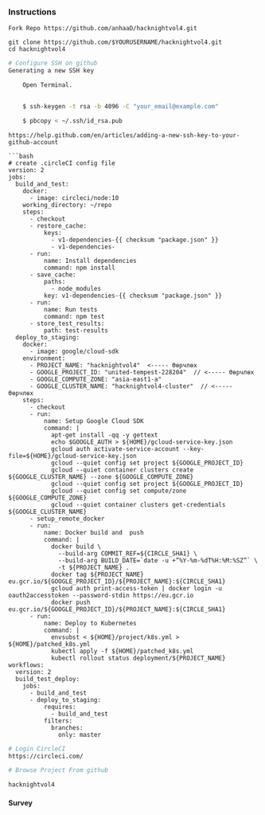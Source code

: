 ### Instructions

```
Fork Repo https://github.com/anhaaD/hacknightvol4.git
```

```
git clone https://github.com/$YOURUSERNAME/hacknightvol4.git
cd hacknightvol4
```

```bash
# Configure SSH on github
Generating a new SSH key

    Open Terminal.


    $ ssh-keygen -t rsa -b 4096 -C "your_email@example.com"

    $ pbcopy < ~/.ssh/id_rsa.pub

```
```
https://help.github.com/en/articles/adding-a-new-ssh-key-to-your-github-account

```bash
# create .circleCI config file
version: 2
jobs:
  build_and_test:
    docker:
      - image: circleci/node:10
    working_directory: ~/repo
    steps:
      - checkout
      - restore_cache:
          keys:
            - v1-dependencies-{{ checksum "package.json" }}
            - v1-dependencies-
      - run:
          name: Install dependencies
          command: npm install
      - save_cache:
          paths:
            - node_modules
          key: v1-dependencies-{{ checksum "package.json" }}
      - run:
          name: Run tests
          command: npm test
      - store_test_results:
          path: test-results
  deploy_to_staging:
    docker:
      - image: google/cloud-sdk
    environment:
      - PROJECT_NAME: "hacknightvol4"  <----- Өөрчлөх
      - GOOGLE_PROJECT_ID: "united-tempest-228204"  // <----- Өөрчлөх
      - GOOGLE_COMPUTE_ZONE: "asia-east1-a" 
      - GOOGLE_CLUSTER_NAME: "hacknightvol4-cluster"  // <----- Өөрчлөх
    steps:
      - checkout
      - run: 
          name: Setup Google Cloud SDK 
          command: |
            apt-get install -qq -y gettext
            echo $GOOGLE_AUTH > ${HOME}/gcloud-service-key.json
            gcloud auth activate-service-account --key-file=${HOME}/gcloud-service-key.json
            gcloud --quiet config set project ${GOOGLE_PROJECT_ID}
            gcloud --quiet container clusters create ${GOOGLE_CLUSTER_NAME} --zone ${GOOGLE_COMPUTE_ZONE} 
            gcloud --quiet config set project ${GOOGLE_PROJECT_ID}
            gcloud --quiet config set compute/zone ${GOOGLE_COMPUTE_ZONE}
            gcloud --quiet container clusters get-credentials ${GOOGLE_CLUSTER_NAME}
      - setup_remote_docker
      - run: 
          name: Docker build and  push
          command: |
            docker build \
              --build-arg COMMIT_REF=${CIRCLE_SHA1} \
              --build-arg BUILD_DATE=`date -u +”%Y-%m-%dT%H:%M:%SZ”` \
              -t ${PROJECT_NAME} .
            docker tag ${PROJECT_NAME} eu.gcr.io/${GOOGLE_PROJECT_ID}/${PROJECT_NAME}:${CIRCLE_SHA1}
            gcloud auth print-access-token | docker login -u oauth2accesstoken --password-stdin https://eu.gcr.io
            docker push eu.gcr.io/${GOOGLE_PROJECT_ID}/${PROJECT_NAME}:${CIRCLE_SHA1}
      - run: 
          name: Deploy to Kubernetes
          command: |
            envsubst < ${HOME}/project/k8s.yml > ${HOME}/patched_k8s.yml
            kubectl apply -f ${HOME}/patched_k8s.yml
            kubectl rollout status deployment/${PROJECT_NAME}
workflows:
  version: 2
  build_test_deploy:
    jobs:
      - build_and_test
      - deploy_to_staging:
          requires:
            - build_and_test
          filters:
            branches:
              only: master
```

```bash
# Login CircleCI 
https://circleci.com/
```
```bash
# Browse Project From github

hacknightvol4

```

#### Survey

